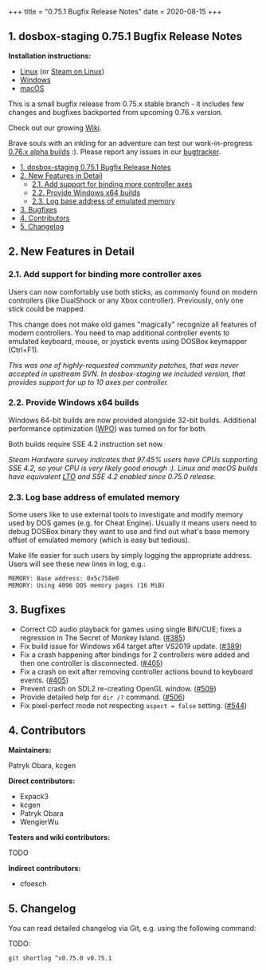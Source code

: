 +++
title = "0.75.1 Bugfix Release Notes"
date = 2020-08-15
+++

## 1. dosbox-staging 0.75.1 Bugfix Release Notes

**Installation instructions:**

- [Linux](/downloads/linux/) (or [Steam on Linux](/downloads/linux#steam))
- [Windows](/downloads/windows/)
- [macOS](/downloads/macos/)

This is a small bugfix release from 0.75.x stable branch - it includes few
changes and bugfixes backported from upcoming 0.76.x version.

Check out our growing [Wiki](https://github.com/dosbox-staging/dosbox-staging/wiki).

Brave souls with an inkling for an adventure can test our work-in-progress
[0.76.x&nbsp;alpha builds](/downloads/devel/) :). Please report any issues in
our [bugtracker](https://github.com/dosbox-staging/dosbox-staging/issues).

- [1. dosbox-staging 0.75.1 Bugfix Release Notes](#1-dosbox-staging-0751-bugfix-release-notes)
- [2. New Features in Detail](#2-new-features-in-detail)
  - [2.1. Add support for binding more controller axes](#21-add-support-for-binding-more-controller-axes)
  - [2.2. Provide Windows x64 builds](#22-provide-windows-x64-builds)
  - [2.3. Log base address of emulated memory](#23-log-base-address-of-emulated-memory)
- [3. Bugfixes](#3-bugfixes)
- [4. Contributors](#4-contributors)
- [5. Changelog](#5-changelog)

## 2. New Features in Detail

### 2.1. Add support for binding more controller axes

Users can now comfortably use both sticks, as commonly found on modern
controllers (like DualShock or any Xbox controller). Previously, only
one stick could be mapped.

This change does not make old games "magically" recognize all features of
modern controllers. You need to map additional controller events to emulated
keyboard, mouse, or joystick events using DOSBox keymapper (Ctrl+F1).

*This was one of highly-requested community patches, that was never accepted
in upstream SVN.  In dosbox-staging we included version, that provides support
for up to 10 axes per controller.*

### 2.2. Provide Windows x64 builds

Windows 64-bit builds are now provided alongside 32-bit builds.
Additional performance optimization ([WPO](wpo)) was turned on for for both.

Both builds require SSE 4.2 instruction set now.

*Steam Hardware survey indicates that 97.45% users have CPUs supporting
SSE 4.2, so your CPU is very likely good enough :). Linux and macOS builds
have equivalent [LTO](lto) and SSE 4.2 enabled since 0.75.0 release.*

[wpo]:https://docs.microsoft.com/en-us/cpp/build/reference/gl-whole-program-optimization?view=vs-2019
[lto]:https://en.wikipedia.org/wiki/Interprocedural_optimization

### 2.3. Log base address of emulated memory

Some users like to use external tools to investigate and modify memory
used by DOS games (e.g. for Cheat Engine).  Usually it means users need to
debug DOSBox binary they want to use and find out what's base memory offset
of emulated memory (which is easy but tedious).

Make life easier for such users by simply logging the appropriate address.
Users will see these new lines in log, e.g.:

    MEMORY: Base address: 0x5c758e0
    MEMORY: Using 4096 DOS memory pages (16 MiB)

## 3. Bugfixes

- Correct CD audio playback for games using single BIN/CUE;
  fixes a regression in The Secret of Monkey Island.
  ([#385](https://github.com/dosbox-staging/dosbox-staging/issues/385))
- Fix build issue for Windows x64 target after VS2019 update.
  ([#389](https://github.com/dosbox-staging/dosbox-staging/pull/389))
- Fix a crash happening after bindings for 2 controllers were added
  and then one controller is disconnected.
  ([#405](https://github.com/dosbox-staging/dosbox-staging/issues/405))
- Fix a crash on exit after removing controller actions bound to
  keyboard events.
  ([#405](https://github.com/dosbox-staging/dosbox-staging/issues/405))
- Prevent crash on SDL2 re-creating OpenGL window.
  ([#509](https://github.com/dosbox-staging/dosbox-staging/issues/509))
- Provide detailed help for `dir /?` command.
  ([#506](https://github.com/dosbox-staging/dosbox-staging/pull/506))
- Fix pixel-perfect mode not respecting `aspect = false` setting.
  ([#544](https://github.com/dosbox-staging/dosbox-staging/issues/544))

## 4. Contributors

**Maintainers:**

Patryk Obara, kcgen

**Direct contributors:**

- Expack3
- kcgen
- Patryk Obara
- WengierWu

**Testers and wiki contributors:**

TODO

**Indirect contributors:**

- cfoesch

## 5. Changelog

You can read detailed changelog via Git, e.g. using the following command:

TODO:

``` shell
git shortlog ^v0.75.0 v0.75.1
```

